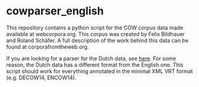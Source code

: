 # cowparser_english
This repository contains a python script for the COW corpus data made available at webcorpora.org. This corpus was created by Felix Bildhauer and Roland Schäfer. A full description of the work behind this data can be found at corporafromtheweb.org.

If you are looking for a parser for the Dutch data, see [here](https://github.com/evanmiltenburg/cowparser_dutch). For some reason, the Dutch data has a different format from the English one. This script should work for everything annotated in the minimal XML VRT format (e.g. DECOW14, ENCOW14).
